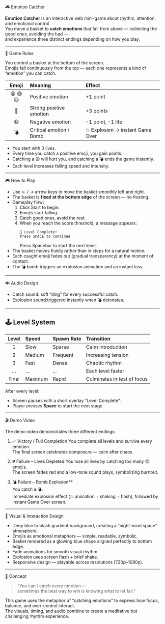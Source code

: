 🎮 Emotion Catcher

**Emotion Catcher** is an interactive web mini-game about rhythm, attention, and emotional control.  
You move a basket to **catch emotions** that fall from above — collecting the good ones, avoiding the bad —  
and experience three distinct endings depending on how you play.  

---

🧩 Game Rules

You control a basket at the bottom of the screen.  
Emojis fall continuously from the top — each one represents a kind of “emotion” you can catch.  

| Emoji | Meaning | Effect |
|:------:|:---------|:-------|
| 😀 😄 😊 | Positive emotion | +1 point |
| 💖 | Strong positive emotion | +3 points |
| 😡 | Negative emotion | −1 point, −1 life |
| 💣 | Critical emotion / Bomb | 💥 Explosion → instant Game Over |

- You start with 3 lives.  
- Every time you catch a positive emoji, you gain points.  
- Catching a 😡 will hurt you, and catching a 💣 ends the game instantly.  
- Each level increases falling speed and intensity.  

---

🎮 How to Play

- Use ← / → arrow keys to move the basket smoothly left and right.  
- The basket is **fixed at the bottom edge** of the screen — no floating.  
- Gameplay flow:
  1. Click Start to begin.
  2. Emojis start falling.
  3. Catch good ones, avoid the rest.
  4. When you reach the score threshold, a message appears:
     ```
     🎉 Level Complete!  
     Press SPACE to continue
     ```
     Press Spacebar to start the next level.
- The basket moves fluidly rather than in steps for a natural motion.
- Each caught emoji fades out (gradual transparency) at the moment of contact.  
- The 💣 bomb triggers an explosion animation and an instant loss.  

---

🔊 Audio Design

- Catch sound: soft “ding” for every successful catch.     
- Explosion sound:triggered instantly when 💣 detonates.  

---

## 🕹️ Level System

| Level | Speed | Spawn Rate | Transition |
|:------:|:------|:------------|:------------|
| 1 | Slow | Sparse | Calm introduction |
| 2 | Medium | Frequent | Increasing tension |
| 3 | Fast | Dense | Chaotic rhythm |
| ... | ... | ... | Each level faster |
| Final | Maximum | Rapid | Culminates in test of focus |

After every level:
- Screen pauses with a short overlay “Level Complete”.  
- Player presses **Space** to start the next stage.  

---

🎬 Demo Video

The demo video demonstrates three different endings:

1. ✅ Victory / Full Completion
   You complete all levels and survive every emotion.  
   The final screen celebrates composure — calm after chaos.

2. 💔 Failure – Lives Depleted
   You lose all lives by catching too many 😡 emojis.  
   The screen fades red and a low-tone sound plays, symbolizing burnout.

3. 💣 Failure – Bomb Explosion**  
   You catch a 💣.  
   Immediate explosion effect (💥 animation + shaking + flash), followed by instant Game Over screen.

---

🌈 Visual & Interaction Design

- Deep blue to black gradient background, creating a “night-mind space” atmosphere.  
- Emojis as emotional metaphors — simple, readable, symbolic.  
- Basket rendered as a glowing blue shape aligned perfectly to bottom edge.  
- Fade animations for smooth visual rhythm.  
- Explosion uses screen flash + brief shake.  
- Responsive design — playable across resolutions (720p–1080p).

---

🧠 Concept

> “You can’t catch every emotion —  
> sometimes the best way to win is knowing what to let fall.”  

This game uses the metaphor of “catching emotions” to express how focus, balance, and over-control interact.  
The visuals, timing, and audio combine to create a meditative but challenging rhythm experience.

